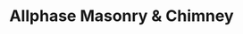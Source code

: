 ---
title: "Allphase Masonry & Chimney"
url: /cobleskill/allphase-masonry-and-chimney/
shop: fireplace
---